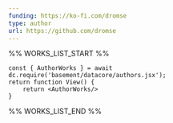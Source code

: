 ```yaml
---
funding: https://ko-fi.com/dromse
type: author
url: https://github.com/dromse
---
```



%% WORKS_LIST_START %%

```datacorejsx
const { AuthorWorks } = await dc.require('basement/datacore/authors.jsx');
return function View() {
    return <AuthorWorks/>
}
```
%% WORKS_LIST_END %%